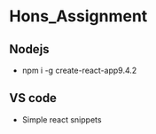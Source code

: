 # Hons_Assignment

## Nodejs
- npm i -g create-react-app9.4.2

## VS code
- Simple react snippets


